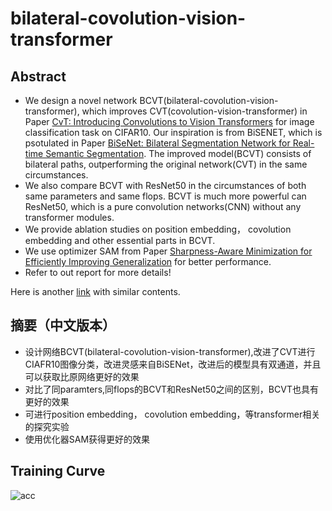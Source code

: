 # bilateral-covolution-vision-transformer

## Abstract

* We design a novel network BCVT(bilateral-covolution-vision-transformer), which improves CVT(covolution-vision-transformer) in Paper [CvT: Introducing Convolutions to Vision Transformers](https://arxiv.org/pdf/2103.15808v1.pdf) for image classification task on CIFAR10. Our inspiration is from BiSENET, which is psotulated in Paper [BiSeNet: Bilateral Segmentation Network for Real-time Semantic Segmentation](https://arxiv.org/pdf/1808.00897v1.pdf). The improved model(BCVT) consists of bilateral paths, outperforming the original network(CVT) in the same circumstances.
* We also compare BCVT with ResNet50 in the circumstances of both same parameters and same flops. BCVT is much more powerful can ResNet50, which is a pure convolution networks(CNN) without any transformer modules.
* We provide ablation studies on position embedding， covolution embedding and other essential parts in BCVT.
* We use optimizer SAM from Paper [Sharpness-Aware Minimization for Efficiently Improving Generalization](https://arxiv.org/pdf/2010.01412v3.pdf) for better performance.
* Refer to out report for more details!

Here is another [link](https://github.com/caiyancheng/Computer-Vision-Final-project) with similar contents.

## 摘要（中文版本）

* 设计网络BCVT(bilateral-covolution-vision-transformer),改进了CVT进行CIAFR10图像分类，改进灵感来自BiSENet，改进后的模型具有双通道，并且可以获取比原网络更好的效果
* 对比了同paramters,同flops的BCVT和ResNet50之间的区别，BCVT也具有更好的效果
* 可进行position embedding， covolution embedding，等transformer相关的探究实验
* 使用优化器SAM获得更好的效果


## Training Curve

![acc](https://github.com/TrueNobility303/bi-covolution-vision-transformer/edit/master/curve.png)


